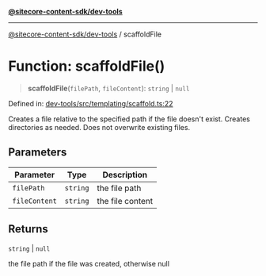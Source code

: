 [**@sitecore-content-sdk/dev-tools**](../README.md)

***

[@sitecore-content-sdk/dev-tools](../README.md) / scaffoldFile

# Function: scaffoldFile()

> **scaffoldFile**(`filePath`, `fileContent`): `string` \| `null`

Defined in: [dev-tools/src/templating/scaffold.ts:22](https://github.com/Sitecore/xmc-jss-dev/blob/4e954baaff703857abef880e6218bead13dfe25d/packages/dev-tools/src/templating/scaffold.ts#L22)

Creates a file relative to the specified path if the file doesn't exist.
Creates directories as needed.
Does not overwrite existing files.

## Parameters

| Parameter | Type | Description |
| ------ | ------ | ------ |
| `filePath` | `string` | the file path |
| `fileContent` | `string` | the file content |

## Returns

`string` \| `null`

the file path if the file was created, otherwise null
